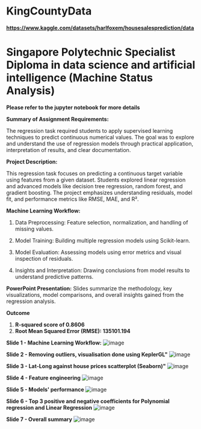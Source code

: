 # KingCountyData
**https://www.kaggle.com/datasets/harlfoxem/housesalesprediction/data**

# **Singapore Polytechnic Specialist Diploma in data science and artificial intelligence (Machine Status Analysis)**
**Please refer to the jupyter notebook for more details**

**Summary of Assignment Requirements:**

The regression task required students to apply supervised learning techniques to predict continuous numerical values. The goal was to explore and understand the use of regression models through practical application, interpretation of results, and clear documentation.

**Project Description:**

This regression task focuses on predicting a continuous target variable using features from a given dataset. Students explored linear regression and advanced models like decision tree regression, random forest, and gradient boosting. The project emphasizes understanding residuals, model fit, and performance metrics like RMSE, MAE, and R².

**Machine Learning Workflow:**

1. Data Preprocessing: Feature selection, normalization, and handling of missing values.

2. Model Training: Building multiple regression models using Scikit-learn.

3. Model Evaluation: Assessing models using error metrics and visual inspection of residuals.

4. Insights and Interpretation: Drawing conclusions from model results to understand predictive patterns.

**PowerPoint Presentation:**
Slides summarize the methodology, key visualizations, model comparisons, and overall insights gained from the regression analysis.

**Outcome** 

1. **R-squared score of 0.8606**
2. **Root Mean Squared Error (RMSE): 135101.194**


**Slide 1 - Machine Learning Workflow:**
![image](https://github.com/user-attachments/assets/8fd92753-8a7f-4793-92ec-bfb64df0a83c)

**Slide 2 - Removing outliers, visualisation done using KeplerGL"**
![image](https://github.com/user-attachments/assets/278c4ffd-41dc-4967-9708-07642315dd2f)

**Slide 3 - Lat-Long against house prices scatterplot (Seaborn)"**
![image](https://github.com/user-attachments/assets/fc5592f9-5af2-4730-bd03-b32035403513)

**Slide 4 - Feature engineering**
![image](https://github.com/user-attachments/assets/1fe84328-cba5-4f52-b79e-509b15c21ea7)

**Slide 5 - Models' performance**
![image](https://github.com/user-attachments/assets/5869f38c-e058-45b2-b32d-9efaba9a5fab)

**Slide 6 - Top 3 positive and negative coefficients for Polynomial regression and Linear Regression**
![image](https://github.com/user-attachments/assets/f496aeca-adf9-45de-b251-f938c73d4eb7)

**Slide 7 - Overall summary**
![image](https://github.com/user-attachments/assets/7ec1040a-8fbc-4d8c-b872-f19a1731c8db)








